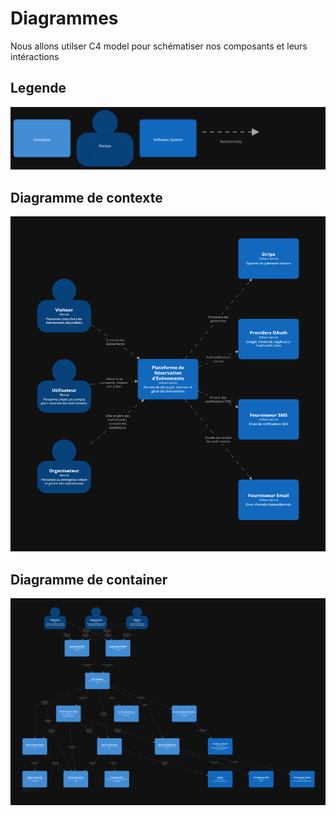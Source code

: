 # Diagrammes
Nous allons utilser C4 model pour schématiser nos composants et leurs intéractions

## Legende
![legend](./c4/images/legend.png)

## Diagramme de contexte
![context](./c4/images/context.png)

## Diagramme de container
![container](./c4/images/container.png)